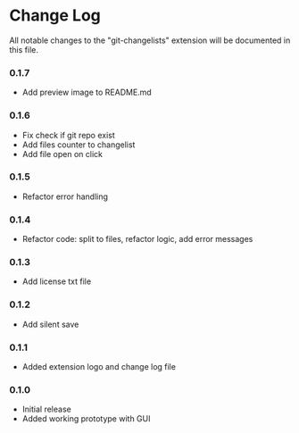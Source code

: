 # Change Log

All notable changes to the "git-changelists" extension will be documented in this file.

### 0.1.7

- Add preview image to README.md

### 0.1.6

- Fix check if git repo exist
- Add files counter to changelist
- Add file open on click

### 0.1.5

- Refactor error handling

### 0.1.4

- Refactor code: split to files, refactor logic, add error messages

### 0.1.3

- Add license txt file

### 0.1.2

- Add silent save

### 0.1.1

- Added extension logo and change log file

### 0.1.0

- Initial release
- Added working prototype with GUI
